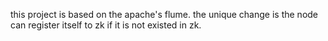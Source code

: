 this project is based on the apache's flume.
the unique change is the node can register itself to zk if it is not existed in zk.